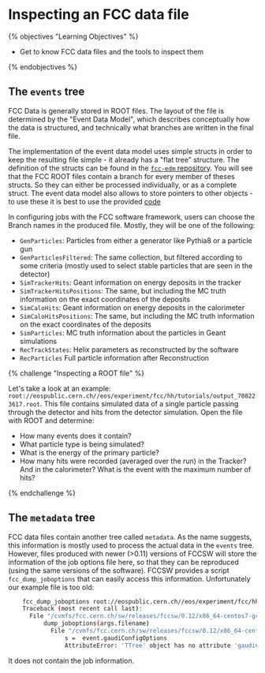 # Inspecting an FCC data file

{% objectives "Learning Objectives" %}

* Get to know FCC data files and the tools to inspect them

{% endobjectives %} 

## The `events` tree

FCC Data is generally stored in ROOT files. The layout of the file is determined by the "Event Data Model", which describes conceptually how the data is structured, and technically what branches are written in the final file.

The implementation of the event data model uses simple structs in order to keep the resulting file simple - it already has a "flat tree" structure.
The definition of the structs can be found in the [`fcc-edm` repository](https://github.com/HEP-FCC/fcc-edm/blob/master/edm.yaml).
You will see that the FCC ROOT files contain a branch for every member of theses structs. So  they can either be processed individually, or as a complete struct. The event data model also allows to store pointers to other objects - to use these it is best to use the provided [code](https://github.com/cbernet/fcc-edm/blob/master/examples/simplewrite.cc)



In configuring jobs with the FCC software framework, users can choose the Branch names in the produced file. Mostly, they will be one of the following:

* `GenParticles`:  Particles from either a generator like Pythia8 or a particle gun
* `GenParticlesFiltered`: The same collection, but filtered according to some criteria (mostly used to select stable particles that are seen in the detector)
* `SimTrackerHits`: Geant information  on energy deposits in the tracker
* `SimTrackerHitsPositions`: The same, but including the MC truth information on the exact coordinates of the deposits
* `SimCaloHits`: Geant information on energy deposits in the calorimeter
* `SimCaloHitsPositions`: The same, but including the MC truth information on the exact coordinates of the deposits
* `SimParticles`: MC truth information about the particles in Geant simulations
* `RecTrackStates`: Helix parameters as reconstructed by the software 
* `RecParticles` Full particle information after Reconstruction




{% challenge "Inspecting a ROOT file" %}

Let's take a look at an example: `root://eospublic.cern.ch//eos/experiment/fcc/hh/tutorials/output_708223617.root`. 
This file
contains simulated data of a single particle passing through the detector and hits from the detector simulation.
Open the file with ROOT and determine:

* How many events does it contain?
* What particle type is being simulated?
* What is the energy of the primary particle?
* How many hits were recorded (averaged over the run) in the Tracker? And in the calorimeter? What is the event with the maximum number of hits?


{% endchallenge %}

## The `metadata` tree

FCC data files contain another tree called `metadata`.
As the name suggests, this information is mostly used to process the actual data in the `events` tree.
However, files produced with newer (>0.11) versions of FCCSW
will store the information of the job options file here, so that they can be reproduced (using the same versions of the software). FCCSW provides a script `fcc_dump_joboptions` that can easily access this information. Unfortunately our example file is too old: 

```bash
    fcc_dump_joboptions root://eospublic.cern.ch//eos/experiment/fcc/hh/tutorials/output_708223617.root
    Traceback (most recent call last):
      File "/cvmfs/fcc.cern.ch/sw/releases/fccsw/0.12/x86_64-centos7-gcc8-opt/scripts/fcc_dump_joboptions", line 63, in <module>
          dump_joboptions(args.filename)
            File "/cvmfs/fcc.cern.ch/sw/releases/fccsw/0.12/x86_64-centos7-gcc8-opt/scripts/fcc_dump_joboptions", line 53, in dump_joboptions
                s =  event.gaudiConfigOptions
                AttributeError: 'TTree' object has no attribute 'gaudiConfigOptions'
```
It does not contain the job information.



